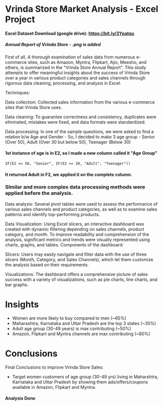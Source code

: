 # Vrinda Store Market Analysis - Excel Project
#### Excel Dataset Download (google drive): https://bit.ly/3Ypatqu 

##### Annual Report of Vrinda Store - .png is added

First of all,
A thorough examination of sales data from numerous e-commerce sites, such as Amazon, Myntra, Flipkart, Ajio, Meesho, and others, is summarized in the "Vrinda Store Annual Report". This study attempts to offer meaningful insights about the success of Vrinda Store over a year in various product categories and sales channels through rigorous data cleaning, processing, and analysis in Excel.

Techniques:

Data collection: Collected sales information from the various e-commerce sites that Vrinda Store uses.

Data cleaning: To guarantee correctness and consistency, duplicates were eliminated, mistakes were fixed, and data formats were standardized.

Data processing: 
    In one of the sample questions, we were asked to find  a relation b/w Age and Gender -
    So, I decided to make 3 age group - Senior (Over 50), Adult (Over 30 but below 50), Teenager (Below 30)

####    1st instance of age is in E2, so I made a new column called it "Age Group"
    IF(E2 >= 50, "Senior", IF(E2 >= 30, "Adult", "Teenager"))
####    It returned Adult in F2, we applied it on the complete column.
### SImilar and more complex data processing methods were applied before the analysis.
Data analysis: Several pivot tables were used to assess the performance of various sales channels and product categories, as well as to examine sales patterns and identify top-performing products.

Data Visualization: Using Excel slicers, an interactive dashboard was created with dynamic filtering depending on sales channels, product category, and month.
To improve readability and comprehension of the analysis, significant metrics and trends were visually represented using charts, graphs, and tables.
Components of the dashboard:

Slicers: Users may easily navigate and filter data with the use of three slicers (Month, Category, and Sales Channels), which let them customize the analysis based on their requirements.

Visualizations: The dashboard offers a comprehensive picture of sales success with a variety of visualizations, such as pie charts, line charts, and bar graphs.

# Insights

- Women are more likely to buy compared to men (~65%)
- Maharashtra, Karnataka and Uttar Pradesh are the top 3 states (~35%)
- Adult age group (30-49 years) is max contributing (~50%)
- Amazon, Flipkart and Myntra channels are max contributing (~80%)

# Conclusions
Final Conclusions to improve Vrinda Store Sales:
- Target women customers of age group (30-49 yrs) living in Maharshtra, Karnataka and Uttar Pradesh by showing them ads/offers/coupons available in Amazon, Flipkart and Myntra.

#### Analysis Done